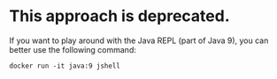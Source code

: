 # This approach is deprecated. 

If you want to play around with the Java REPL (part of Java 9), you can better use the following command:

```shell
docker run -it java:9 jshell
```
